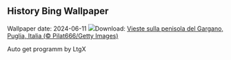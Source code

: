 ## History Bing Wallpaper
Wallpaper date: 2024-06-11
![](https://www.bing.com/th?id=OHR.ViesteItaly_IT-IT7489172458_UHD.jpg&w=1000)Download: [Vieste sulla penisola del Gargano, Puglia, Italia (© Pilat666/Getty Images)](https://www.bing.com/th?id=OHR.ViesteItaly_IT-IT7489172458_UHD.jpg)

Auto get programm by LtgX
